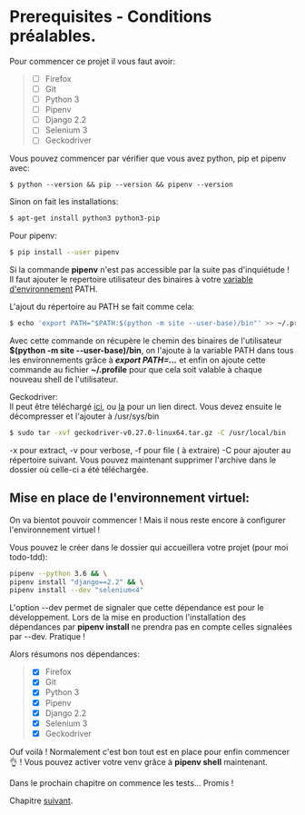 # Prerequisites - Conditions préalables.
Pour commencer ce projet il vous faut avoir:
> - [ ] Firefox 
> - [ ] Git
> - [ ] Python 3
> - [ ] Pipenv
> - [ ] Django 2.2
> - [ ] Selenium 3
> - [ ] Geckodriver

Vous pouvez commencer par vérifier que vous avez python, pip et pipenv avec:
```
$ python --version && pip --version && pipenv --version
```
Sinon on fait les installations:
```bash
$ apt-get install python3 python3-pip
```
Pour pipenv:
```bash
$ pip install --user pipenv
```
Si la commande __pipenv__ n'est pas accessible par la suite pas d'inquiétude !
Il faut ajouter le repertoire utilisateur des binaires à votre [variable d'environnement](https://doc.ubuntu-fr.org/variables_d_environnement) PATH.

L'ajout du répertoire au PATH se fait comme cela:
```bash
$ echo 'export PATH="$PATH:$(python -m site --user-base)/bin"' >> ~/.profile
```
Avec cette commande on récupère le chemin des binaires de l'utilisateur __$(python -m site --user-base)/bin__, on l'ajoute à la variable PATH dans tous les environnements grâce à ___export PATH=...___  et enfin on ajoute cette commande au fichier __~/.profile__ pour que cela soit valable à chaque nouveau shell de l'utilisateur.

Geckodriver:  
Il peut être téléchargé [ici](https://github.com/mozilla/geckodriver/releases/), ou [la](https://github.com/mozilla/geckodriver/releases/download/v0.27.0/geckodriver-v0.27.0-linux64.tar.gz) pour un lien direct. Vous devez ensuite le décompresser et l'ajouter à /usr/sys/bin
```bash
$ sudo tar -xvf geckodriver-v0.27.0-linux64.tar.gz -C /usr/local/bin
```
-x pour extract, -v pour verbose, -f pour file ( à extraire) -C pour ajouter au répertoire suivant.
Vous pouvez maintenant supprimer l'archive dans le dossier où celle-ci a été téléchargée.
## Mise en place de l'environnement virtuel:
On va bientot pouvoir commencer ! Mais il nous reste encore à configurer l'environnement virtuel !  

Vous pouvez le créer dans le dossier qui accueillera votre projet (pour moi todo-tdd):
```bash
pipenv --python 3.6 && \
pipenv install "django==2.2" && \
pipenv install --dev "selenium<4"
```
L'option --dev permet de signaler que cette dépendance est pour le  développement. Lors de la mise en production l'installation des dépendances par __pipenv install__ ne prendra pas en compte celles signalées par --dev. Pratique !

Alors résumons nos dépendances:

> - [x] Firefox 
> - [x] Git
> - [x] Python 3
> - [x] Pipenv
> - [x] Django 2.2
> - [x] Selenium 3
> - [x] Geckodriver  
> 
Ouf voilà ! Normalement c'est bon tout est en place pour enfin commencer 👌 ! Vous pouvez activer votre venv grâce à __pipenv shell__ maintenant.

Dans le prochain chapitre on commence les tests... Promis !  

Chapitre [suivant](chap1.md).











